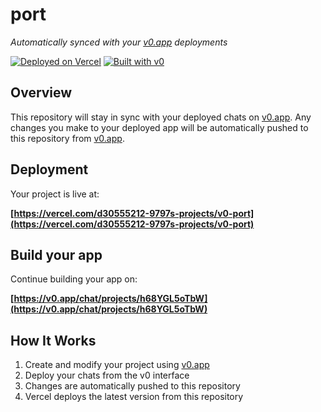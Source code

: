 # port

*Automatically synced with your [v0.app](https://v0.app) deployments*

[![Deployed on Vercel](https://img.shields.io/badge/Deployed%20on-Vercel-black?style=for-the-badge&logo=vercel)](https://vercel.com/d30555212-9797s-projects/v0-port)
[![Built with v0](https://img.shields.io/badge/Built%20with-v0.app-black?style=for-the-badge)](https://v0.app/chat/projects/h68YGL5oTbW)

## Overview

This repository will stay in sync with your deployed chats on [v0.app](https://v0.app).
Any changes you make to your deployed app will be automatically pushed to this repository from [v0.app](https://v0.app).

## Deployment

Your project is live at:

**[https://vercel.com/d30555212-9797s-projects/v0-port](https://vercel.com/d30555212-9797s-projects/v0-port)**

## Build your app

Continue building your app on:

**[https://v0.app/chat/projects/h68YGL5oTbW](https://v0.app/chat/projects/h68YGL5oTbW)**

## How It Works

1. Create and modify your project using [v0.app](https://v0.app)
2. Deploy your chats from the v0 interface
3. Changes are automatically pushed to this repository
4. Vercel deploys the latest version from this repository